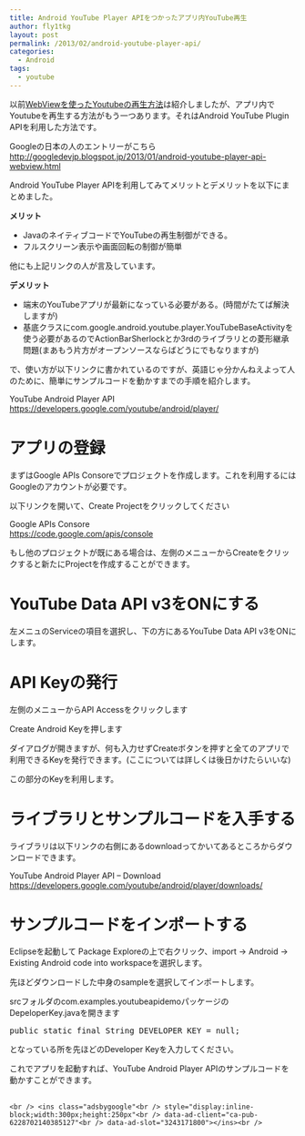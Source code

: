 ```yaml
---
title: Android YouTube Player APIをつかったアプリ内YouTube再生
author: fly1tkg
layout: post
permalink: /2013/02/android-youtube-player-api/
categories:
  - Android
tags:
  - youtube
---
```

以前[WebViewを使ったYoutubeの再生方法][1]は紹介しましたが、アプリ内でYoutubeを再生する方法がもう一つあります。それはAndroid YouTube Plugin APIを利用した方法です。

Googleの日本の人のエントリーがこちら  
<http://googledevjp.blogspot.jp/2013/01/android-youtube-player-api-webview.html>

Android YouTube Player APIを利用してみてメリットとデメリットを以下にまとめました。

**メリット**

*   JavaのネイティブコードでYouTubeの再生制御ができる。
*   フルスクリーン表示や画面回転の制御が簡単

他にも上記リンクの人が言及しています。

**デメリット**

*   端末のYouTubeアプリが最新になっている必要がある。(時間がたてば解決しますが)
*   基底クラスにcom.google.android.youtube.player.YouTubeBaseActivityを使う必要があるのでActionBarSherlockとか3rdのライブラリとの菱形継承問題(まあもう片方がオープンソースならばどうにでもなりますが)

で、使い方が以下リンクに書かれているのですが、英語じゃ分かんねえよって人のために、簡単にサンプルコードを動かすまでの手順を紹介します。

<p itemprop="name">
  YouTube Android Player API<br /> <a href="https://developers.google.com/youtube/android/player/">https://developers.google.com/youtube/android/player/</a>
</p>

<h1 itemprop="name">
  アプリの登録
</h1>

<p itemprop="name">
  まずはGoogle APIs Consoreでプロジェクトを作成します。これを利用するにはGoogleのアカウントが必要です。
</p>

<p itemprop="name">
  以下リンクを開いて、Create Projectをクリックしてください
</p>

<p itemprop="name">
  Google APIs Consore<br /> <a href="https://code.google.com/apis/console">https://code.google.com/apis/console</a>
</p>

<p itemprop="name">
  <p itemprop="name">
    もし他のプロジェクトが既にある場合は、左側のメニューからCreateをクリックすると新たにProjectを作成することができます。
  </p>
  
  <h1 itemprop="name">
    YouTube Data API v3をONにする
  </h1>
  
  <p itemprop="name">
    左メニュのServiceの項目を選択し、下の方にあるYouTube Data API v3をONにします。
  </p>
  
  <h1 itemprop="name">
    API Keyの発行
  </h1>
  
  <p itemprop="name">
    左側のメニューからAPI Accessをクリックします
  </p>
  
  <p>
    Create Android Keyを押します
  </p>
  
  <p>
    ダイアログが開きますが、何も入力せずCreateボタンを押すと全てのアプリで利用できるKeyを発行できます。(ここについては詳しくは後日かけたらいいな)
  </p>
  
  <p>
    この部分のKeyを利用します。
  </p>
  
  <h1 itemprop="name">
    ライブラリとサンプルコードを入手する
  </h1>
  
  <p itemprop="name">
    ライブラリは以下リンクの右側にあるdownloadってかいてあるところからダウンロードできます。
  </p>
  
  <p itemprop="name">
    YouTube Android Player API – Download<br /> <a href="https://developers.google.com/youtube/android/player/downloads/">https://developers.google.com/youtube/android/player/downloads/</a>
  </p>
  
  <h1 itemprop="name">
    サンプルコードをインポートする
  </h1>
  
  <p itemprop="name">
    Eclipseを起動して Package Exploreの上で右クリック、import -> Android -> Existing Android code into workspaceを選択します。
  </p>
  
  <p itemprop="name">
    先ほどダウンロードした中身のsampleを選択してインポートします。
  </p>
  
  <p itemprop="name">
    srcフォルダのcom.examples.youtubeapidemoパッケージのDepeloperKey.javaを開きます
  </p>
  
  <div>
    <div id="highlighter_983196">
      <pre class="brush: java; gutter: true">public static final String DEVELOPER_KEY = null;</pre>
    </div>
  </div>
  
  <p>
    となっている所を先ほどのDeveloper Keyを入力してください。
  </p>
  
  <p>
    これでアプリを起動すれば、YouTube Android Player APIのサンプルコードを動かすことができます。<br /> <br /> <!-- blog_widget -->
    
    <br /> <ins class="adsbygoogle"<br /> style="display:inline-block;width:300px;height:250px"<br /> data-ad-client="ca-pub-6228702140385127"<br /> data-ad-slot="3243171800"></ins><br />
  </p>

 [1]: http://blog.fly1ncu.com/2013/01/android-webview-youtube/ "WebViewをつかったYouTubeの再生方法"